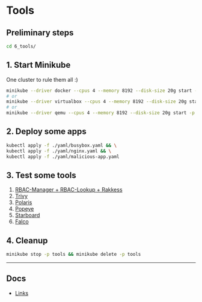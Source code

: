 
# Tools

## Preliminary steps

```bash
cd 6_tools/
```

## 1. Start Minikube

One cluster to rule them all :)

```bash
minikube --driver docker --cpus 4 --memory 8192 --disk-size 20g start -p tools
# or
minikube --driver virtualbox --cpus 4 --memory 8192 --disk-size 20g start -p tools
# or
minikube --driver qemu --cpus 4 --memory 8192 --disk-size 20g start -p tools
```

## 2. Deploy some apps

```bash
kubectl apply -f ./yaml/busybox.yaml && \
kubectl apply -f ./yaml/nginx.yaml && \
kubectl apply -f ./yaml/malicious-app.yaml
```

## 3. Test some tools

1. [RBAC-Manager + RBAC-Lookup + Rakkess](rbac-manager_rbac-lookup_rakkess/)
1. [Trivy](trivy/)
1. [Polaris](polaris/)
1. [Popeye](popeye/)
1. [Starboard](starboard/)
1. [Falco](falco/)

## 4. Cleanup

```bash
minikube stop -p tools && minikube delete -p tools
```

---

## Docs

- [Links](docs/links.md)
